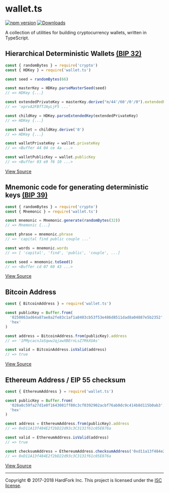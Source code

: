wallet.ts
=========

[![npm version](https://badge.fury.io/js/wallet.ts.svg)](https://www.npmjs.com/package/wallet.ts)
[![Downloads](https://img.shields.io/npm/dm/wallet.ts.svg)](https://www.npmjs.com/package/wallet.ts)

A collection of utilities for building cryptocurrency wallets, written in TypeScript.

## Hierarchical Deterministic Wallets [(BIP 32)](https://github.com/bitcoin/bips/blob/master/bip-0032.mediawiki)

```javascript
const { randomBytes } = require('crypto')
const { HDKey } = require('wallet.ts')

const seed = randomBytes(66)

const masterKey = HDKey.parseMasterSeed(seed)
// => HDKey {...}

const extendedPrivateKey = masterKey.derive("m/44'/60'/0'/0").extendedPrivateKey
// => 'xprvA2FBfTJAyLjF5 ...'

const childKey = HDKey.parseExtendedKey(extendedPrivateKey)
// => HDKey {...}

const wallet = childKey.derive('0')
// => HDKey {...}

const walletPrivateKey = wallet.privateKey
// => <Buffer 44 04 ce 4a ...>

const walletPublicKey = wallet.publicKey
// => <Buffer 03 e9 f6 10 ...>
```

[View Source](https://github.com/petejkim/wallet.ts/blob/master/src/HDKey/index.ts)

## Mnemonic code for generating deterministic keys [(BIP 39)](https://github.com/bitcoin/bips/blob/master/bip-0039.mediawiki)

```javascript
const { randomBytes } = require('crypto')
const { Mnemonic } = require('wallet.ts')

const mnemonic = Mnemonic.generate(randomBytes(32))
// => Mnemonic {...}

const phrase = mnemonic.phrase
// => 'capital find public couple ...'

const words = mnemonic.words
// => [ 'capital', 'find', 'public', 'couple', ...]

const seed = mnemonic.toSeed()
// => <Buffer cd 07 60 43 ...>
```

[View Source](https://github.com/petejkim/wallet.ts/blob/master/src/Mnemonic/index.ts)

## Bitcoin Address

```javascript
const { BitcoinAddress } = require('wallet.ts')

const publicKey = Buffer.from(
  '0250863ad64a87ae8a2fe83c1af1a8403cb53f53e486d8511dad8a04887e5b2352',
  'hex'
)

const address = BitcoinAddress.from(publicKey).address
// => '1PMycacnJaSqwwJqjawXBErnLsZ7RkXUAs'

const valid = BitcoinAddress.isValid(address)
// => true
```

[View Source](https://github.com/petejkim/wallet.ts/blob/master/src/BitcoinAddress/index.ts)

## Ethereum Address / EIP 55 checksum

```javascript
const { EthereumAddress } = require('wallet.ts')

const publicKey = Buffer.from(
  '028a8c59fa27d1e0f1643081ff80c3cf0392902acbf76ab0dc9c414b8d115b0ab3',
  'hex'
)

const address = EthereumAddress.from(publicKey).address
// => 0xD11A13f484E2f2bD22d93c3C3131f61c05E876a

const valid = EthereumAddress.isValid(address)
// => true

const checksumAddress = EthereumAddress.checksumAddress('0xd11a13f484e2f2bd22d93c3c3131f61c05e876a')
// => 0xD11A13f484E2f2bD22d93c3C3131f61c05E876a
```

[View Source](https://github.com/petejkim/wallet.ts/blob/master/src/EthereumAddress/index.ts)

- - -
Copyright © 2017-2018 HardFork Inc. This project is licensed under the [ISC license](https://raw.githubusercontent.com/petejkim/wallet.ts/master/LICENSE).
